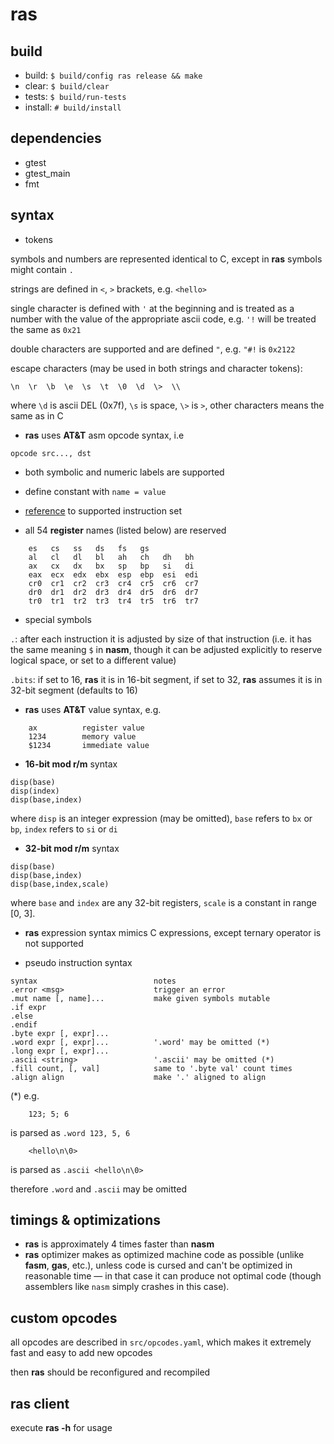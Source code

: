 # ras

## build

- build:   `$ build/config ras release && make`
- clear:   `$ build/clear`
- tests:   `$ build/run-tests`
- install: `# build/install`

## dependencies
- gtest
- gtest_main
- fmt

## syntax

- tokens

symbols and numbers are represented identical to C, except in **ras** symbols might contain `.`

strings are defined in `<`, `>` brackets, e.g. `<hello>`

single character is defined with `'` at the beginning and is treated as a number with the value of the appropriate ascii code, e.g. `'!` will be treated the same as `0x21`

double characters are supported and are defined `"`, e.g. `"#!` is `0x2122`

escape characters (may be used in both strings and character tokens):
```
\n  \r  \b  \e  \s  \t  \0  \d  \>  \\
```
where `\d` is ascii DEL (0x7f), `\s` is space, `\>` is `>`, other characters means the same as in C


- **ras** uses **AT&T** asm opcode syntax, i.e
```
opcode src..., dst
```

- both symbolic and numeric labels are supported

- define constant with `name = value`

- [reference](http://www.mathemainzel.info/files/x86asmref.html) to supported instruction set

- all 54 **register** names (listed below) are reserved
```
    es   cs   ss   ds   fs   gs 
    al   cl   dl   bl   ah   ch   dh   bh
    ax   cx   dx   bx   sp   bp   si   di
    eax  ecx  edx  ebx  esp  ebp  esi  edi
    cr0  cr1  cr2  cr3  cr4  cr5  cr6  cr7
    dr0  dr1  dr2  dr3  dr4  dr5  dr6  dr7
    tr0  tr1  tr2  tr3  tr4  tr5  tr6  tr7
```

- special symbols

`.`: after each instruction it is adjusted by size of that instruction (i.e. it has the same meaning `$` in **nasm**, though it can be adjusted explicitly to reserve logical space, or set to a different value)

`.bits`: if set to 16, **ras** it is in 16-bit segment, if set to 32, **ras** assumes it is in 32-bit segment (defaults to 16)

- **ras** uses **AT&T** value syntax, e.g.
```
    ax          register value
    1234        memory value
    $1234       immediate value
```
- **16-bit mod r/m** syntax

```
disp(base)
disp(index)
disp(base,index)
```
where
`disp` is an integer expression (may be omitted),
`base` refers to `bx` or `bp`,
`index` refers to `si` or `di`

- **32-bit mod r/m** syntax

```
disp(base)
disp(base,index)
disp(base,index,scale)
```
where `base` and `index` are any 32-bit registers,
`scale` is a constant in range [0, 3].

- **ras** expression syntax mimics C expressions, except ternary operator is not supported

- pseudo instruction syntax

```
syntax                          notes
.error <msg>                    trigger an error
.mut name [, name]...           make given symbols mutable
.if expr
.else
.endif
.byte expr [, expr]...
.word expr [, expr]...          '.word' may be omitted (*)
.long expr [, expr]...
.ascii <string>                 '.ascii' may be omitted (*)
.fill count, [, val]            same to '.byte val' count times
.align align                    make '.' aligned to align
```

(*) e.g.
```
    123; 5; 6
```
is parsed as `.word 123, 5, 6`
```
    <hello\n\0>
```
is parsed as `.ascii <hello\n\0>`

therefore `.word` and `.ascii` may be omitted

## timings & optimizations

- **ras** is approximately 4 times faster than **nasm**
- **ras** optimizer makes as optimized machine code as possible (unlike **fasm**, **gas**, etc.), unless code is cursed and can't be optimized in reasonable time &mdash; in that case it can produce not optimal code (though assemblers like `nasm` simply crashes in this case).

## custom opcodes

all opcodes are described in `src/opcodes.yaml`, which makes it extremely fast and easy to add new opcodes

then **ras** should be reconfigured and recompiled

## ras client

execute **ras -h** for usage

